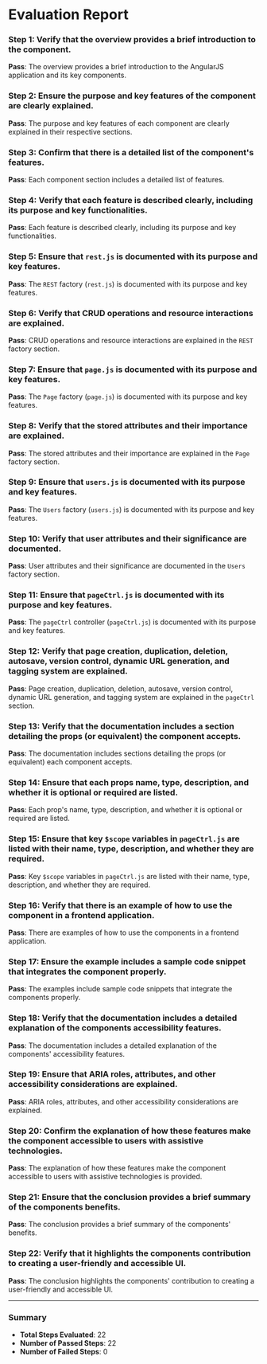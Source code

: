 # Evaluation Report

### Step 1: Verify that the overview provides a brief introduction to the component.
**Pass**: The overview provides a brief introduction to the AngularJS application and its key components.

### Step 2: Ensure the purpose and key features of the component are clearly explained.
**Pass**: The purpose and key features of each component are clearly explained in their respective sections.

### Step 3: Confirm that there is a detailed list of the component's features.
**Pass**: Each component section includes a detailed list of features.

### Step 4: Verify that each feature is described clearly, including its purpose and key functionalities.
**Pass**: Each feature is described clearly, including its purpose and key functionalities.

### Step 5: Ensure that `rest.js` is documented with its purpose and key features.
**Pass**: The `REST` factory (`rest.js`) is documented with its purpose and key features.

### Step 6: Verify that CRUD operations and resource interactions are explained.
**Pass**: CRUD operations and resource interactions are explained in the `REST` factory section.

### Step 7: Ensure that `page.js` is documented with its purpose and key features.
**Pass**: The `Page` factory (`page.js`) is documented with its purpose and key features.

### Step 8: Verify that the stored attributes and their importance are explained.
**Pass**: The stored attributes and their importance are explained in the `Page` factory section.

### Step 9: Ensure that `users.js` is documented with its purpose and key features.
**Pass**: The `Users` factory (`users.js`) is documented with its purpose and key features.

### Step 10: Verify that user attributes and their significance are documented.
**Pass**: User attributes and their significance are documented in the `Users` factory section.

### Step 11: Ensure that `pageCtrl.js` is documented with its purpose and key features.
**Pass**: The `pageCtrl` controller (`pageCtrl.js`) is documented with its purpose and key features.

### Step 12: Verify that page creation, duplication, deletion, autosave, version control, dynamic URL generation, and tagging system are explained.
**Pass**: Page creation, duplication, deletion, autosave, version control, dynamic URL generation, and tagging system are explained in the `pageCtrl` section.

### Step 13: Verify that the documentation includes a section detailing the props (or equivalent) the component accepts.
**Pass**: The documentation includes sections detailing the props (or equivalent) each component accepts.

### Step 14: Ensure that each props name, type, description, and whether it is optional or required are listed.
**Pass**: Each prop's name, type, description, and whether it is optional or required are listed.

### Step 15: Ensure that key `$scope` variables in `pageCtrl.js` are listed with their name, type, description, and whether they are required.
**Pass**: Key `$scope` variables in `pageCtrl.js` are listed with their name, type, description, and whether they are required.

### Step 16: Verify that there is an example of how to use the component in a frontend application.
**Pass**: There are examples of how to use the components in a frontend application.

### Step 17: Ensure the example includes a sample code snippet that integrates the component properly.
**Pass**: The examples include sample code snippets that integrate the components properly.

### Step 18: Verify that the documentation includes a detailed explanation of the components accessibility features.
**Pass**: The documentation includes a detailed explanation of the components' accessibility features.

### Step 19: Ensure that ARIA roles, attributes, and other accessibility considerations are explained.
**Pass**: ARIA roles, attributes, and other accessibility considerations are explained.

### Step 20: Confirm the explanation of how these features make the component accessible to users with assistive technologies.
**Pass**: The explanation of how these features make the component accessible to users with assistive technologies is provided.

### Step 21: Ensure that the conclusion provides a brief summary of the components benefits.
**Pass**: The conclusion provides a brief summary of the components' benefits.

### Step 22: Verify that it highlights the components contribution to creating a user-friendly and accessible UI.
**Pass**: The conclusion highlights the components' contribution to creating a user-friendly and accessible UI.

---

### Summary
- **Total Steps Evaluated**: 22
- **Number of Passed Steps**: 22
- **Number of Failed Steps**: 0
